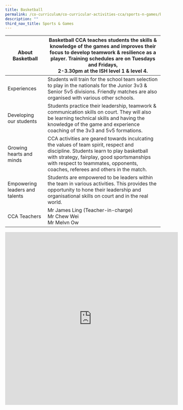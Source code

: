 ```yaml
---
title: Basketball
permalink: /co-curriculum/co-curricular-activities-cca/sports-n-games/basketball/
description: ""
third_nav_title: Sports & Games
---
```

<table class="tg">
<thead>
  <tr>
    <th class="tg-dafn">About Basketball</th>
    <th class="tg-xwen"><span style="color:#222">Basketball CCA teaches students the skills &amp; knowledge of the games and improves their focus to develop teamwork &amp; resilience as a player.  Training schedules are on Tuesdays and Fridays,</span><br><span style="color:#222">2-3.30pm at the ISH level 1 &amp; level 4.</span></th>
  </tr>
</thead>
<tbody>
  <tr>
    <td class="tg-dafn">Experiences</td>
    <td class="tg-xwen"><span style="color:#222">Students will train for the school team selection to play in the nationals for the Junior 3v3 &amp; Senior 5v5 divisions. Friendly matches are also organised with various other schools. </span></td>
  </tr>
  <tr>
    <td class="tg-dafn">Developing our students</td>
    <td class="tg-xwen"><span style="color:#222">Students practice their leadership, teamwork &amp; communication skills on court. They will also be learning technical skills and having the knowledge of the game and experience coaching of the 3v3 and 5v5 formations.</span></td>
  </tr>
  <tr>
    <td class="tg-dafn">Growing hearts and minds</td>
    <td class="tg-xwen"><span style="color:#222">CCA activities are geared towards inculcating the values of team spirit, respect and discipline. Students learn to play basketball with strategy, fairplay, good sportsmanships with respect to teammates, opponents, coaches, referees and others in the match.</span></td>
  </tr>
  <tr>
    <td class="tg-dafn">Empowering leaders and talents</td>
    <td class="tg-xwen"><span style="color:#222">Students are empowered to be leaders within the team in various activities. This provides the opportunity to hone their leadership and organisational skills on court and in the real world.</span><br></td>
  </tr>
  <tr>
    <td class="tg-dafn">CCA Teachers</td>
    <td class="tg-u05r">Mr James Ling (Teacher-in-charge)<br>Mr Chew Wei<br>Mr Melvn Ow</td>
  </tr>
</tbody>
</table>

<iframe allowfullscreen="true" height="560" width="560" frameborder="0" src="https://docs.google.com/presentation/d/e/2PACX-1vTiuRuSI7Lozo87lmhQIByVJkTJb53zuXl92-DoCPVAqF3jMyH3xoz3KOXlnNTGRShE35uieAC0qmzK/embed?start=true&amp;loop=true&amp;delayms=3000"></iframe>